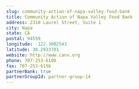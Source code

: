 ```yaml
---
slug: community-action-of-napa-valley-food-bank
title: Community Action of Napa Valley Food Bank
address: 2310 Laurel Street, Suite 1
city: Napa
state: CA
postal: 94559
longitude: -122.3002543
latitude: 38.2933791
website: http://www.canv.org
phone: 707-253-6100
fax: 707-253-6156
partnerBank: true
partnerGroupId: partner-group-14
---
```

